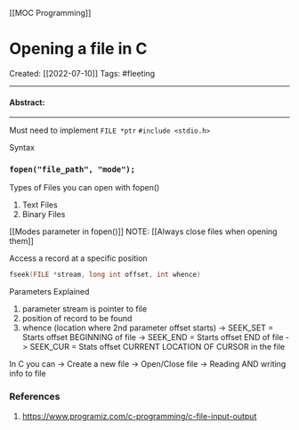 [[MOC Programming]]

# Opening a file in C
Created:  [[2022-07-10]]
Tags: #fleeting 

---
#### Abstract:


---
Must need to implement
`FILE *ptr`
`#include <stdio.h>`

Syntax
### `fopen("file_path", "mode");`
Types of Files you can open with fopen()
1. Text Files
2. Binary Files

[[Modes parameter in fopen()]]
NOTE: [[Always close files when opening them]]


Access a record at a specific position
```C
fseek(FILE *stream, long int offset, int whence)
```
Parameters Explained
1. parameter stream is pointer to file
2. position of record to be found
3. whence (location where 2nd parameter offset starts)
    -> SEEK_SET   = Starts offset BEGINNING of file
    -> SEEK_END  = Starts offset END of file
    -> SEEK_CUR  = Stats offset CURRENT LOCATION OF CURSOR in the file 




In C you can
-> Create a new file
-> Open/Close file
-> Reading AND writing info to file


### References
1. https://www.programiz.com/c-programming/c-file-input-output